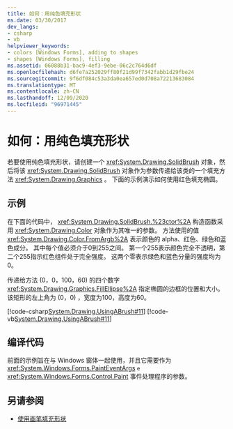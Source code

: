 ```yaml
---
title: 如何：用纯色填充形状
ms.date: 03/30/2017
dev_langs:
- csharp
- vb
helpviewer_keywords:
- colors [Windows Forms], adding to shapes
- shapes [Windows Forms], filling
ms.assetid: 06088b31-bac9-4ef3-9ebe-06c2c764d6df
ms.openlocfilehash: d6fe7a252029ff80f21d99f7342fabb1d29fbe24
ms.sourcegitcommit: 9f6df084c53a3da0ea657ed0d708a72213683084
ms.translationtype: MT
ms.contentlocale: zh-CN
ms.lasthandoff: 12/09/2020
ms.locfileid: "96971445"
---
```

# <a name="how-to-fill-a-shape-with-a-solid-color"></a>如何：用纯色填充形状
若要使用纯色填充形状，请创建一个 <xref:System.Drawing.SolidBrush> 对象，然后将该 <xref:System.Drawing.SolidBrush> 对象作为参数传递给该类的一个填充方法 <xref:System.Drawing.Graphics> 。 下面的示例演示如何使用红色填充椭圆。  
  
## <a name="example"></a>示例  
 在下面的代码中， <xref:System.Drawing.SolidBrush.%23ctor%2A> 构造函数采用 <xref:System.Drawing.Color> 对象作为其唯一的参数。 方法使用的值 <xref:System.Drawing.Color.FromArgb%2A> 表示颜色的 alpha、红色、绿色和蓝色成分。 其中每个值必须介于0到255之间。 第一个255表示颜色完全不透明，第二个255指示红色组件处于完全强度。 这两个零表示绿色和蓝色分量的强度均为0。  
  
 传递给方法 (0，0，100，60) 的四个数字 <xref:System.Drawing.Graphics.FillEllipse%2A> 指定椭圆的边框的位置和大小。 该矩形的左上角为 (0，0) ，宽度为100，高度为60。  
  
 [!code-csharp[System.Drawing.UsingABrush#11](~/samples/snippets/csharp/VS_Snippets_Winforms/System.Drawing.UsingABrush/CS/Class1.cs#11)]
 [!code-vb[System.Drawing.UsingABrush#11](~/samples/snippets/visualbasic/VS_Snippets_Winforms/System.Drawing.UsingABrush/VB/Class1.vb#11)]  
  
## <a name="compiling-the-code"></a>编译代码  
 前面的示例旨在与 Windows 窗体一起使用，并且它需要作为 <xref:System.Windows.Forms.PaintEventArgs> `e` <xref:System.Windows.Forms.Control.Paint> 事件处理程序的参数。  
  
## <a name="see-also"></a>另请参阅

- [使用画笔填充形状](using-a-brush-to-fill-shapes.md)
